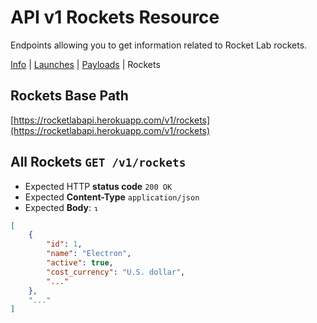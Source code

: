 # API v1 Rockets Resource
Endpoints allowing you to get information related to Rocket Lab rockets.

[Info](https://github.com/Trinitui/Rocket-Lab-API-Reborn/blob/master/docs/v1/info.md)
| [Launches](https://github.com/Trinitui/Rocket-Lab-API-Reborn/blob/master/docs/v1/launches.md)
| [Payloads](https://github.com/Trinitui/Rocket-Lab-API-Reborn/blob/master/docs/v1/payloads.md) | Rockets

## Rockets Base Path
[https://rocketlabapi.herokuapp.com/v1/rockets](https://rocketlabapi.herokuapp.com/v1/rockets)

## All Rockets `GET /v1/rockets`
* Expected HTTP **status code** `200 OK`
* Expected **Content-Type** `application/json`
* Expected **Body**: `↴`
```json
[
    {
        "id": 1,
        "name": "Electron", 
        "active": true, 
        "cost_currency": "U.S. dollar", 
        "..."
    },
    "..."
]
```
